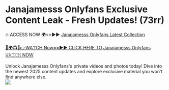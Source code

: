 # Janajamesss Onlyfans Exclusive Content Leak - Fresh Updates! (73rr)

🔥 ACCESS NOW 🌍==►► <a href="https://tinyurl.com/kvy9nzfs" rel="nofollow">Janajamesss Onlyfans Latest Collection</a>
<br><br>
[🔴🌍📺📱👉WA𝚃CH Now==►► CLICK HERE TO Janajamesss Onlyfans 𝚆𝙰𝚃𝙲𝙷 NOW](https://tinyurl.com/kvy9nzfs)
<br><br>
Unlock Janajamesss Onlyfans's private videos and photos today! Dive into the newest 2025 content updates and explore exclusive material you won’t find anywhere else.
<br>
<a href="https://tinyurl.com/kvy9nzfs" rel="nofollow" data-target="animated-image.originalLink"><img src="https://camo.githubusercontent.com/8a4f000d20f83aca3bf7ec5f350d767afa0574a8a352519fd8cfa583a6f93a33/68747470733a2f2f692e696d6775722e636f6d2f644a486b345a712e676966" data-canonical-src="https://i.imgur.com/dJHk4Zq.gif" style="max-width: 100%; display: inline-block;" data-target="animated-image.originalImage"></a>
<br>

